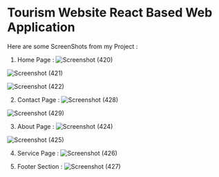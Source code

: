 <h1> Tourism Website React Based Web Application </h1>

Here are some ScreenShots from my Project :

1) Home Page :
![Screenshot (420)](https://github.com/Karunasahane/Tourism-Website-React-Web-Application/assets/118338095/48c2a03a-da4f-4891-80ff-dc4fe60c9f49)

![Screenshot (421)](https://github.com/Karunasahane/Tourism-Website-React-Web-Application/assets/118338095/02ae2f58-3ed6-48af-ab4b-177b2136645e)

![Screenshot (422)](https://github.com/Karunasahane/Tourism-Website-React-Web-Application/assets/118338095/9390093e-50af-470f-92ba-794adc993c55)

2) Contact Page :
![Screenshot (428)](https://github.com/Karunasahane/Tourism-Website-React-Web-Application/assets/118338095/eedf4b3e-f4cf-4400-a455-f4de0b193e48)

![Screenshot (429)](https://github.com/Karunasahane/Tourism-Website-React-Web-Application/assets/118338095/9d5ca71e-fb75-4a80-80e9-07dca8492f90)


3) About Page :
![Screenshot (424)](https://github.com/Karunasahane/Tourism-Website-React-Web-Application/assets/118338095/d3362634-6f2d-48a8-af49-0a45a4357006)

![Screenshot (425)](https://github.com/Karunasahane/Tourism-Website-React-Web-Application/assets/118338095/885751e9-86c3-4b5b-a4e9-f722021945bc)


4) Service Page :
![Screenshot (426)](https://github.com/Karunasahane/Tourism-Website-React-Web-Application/assets/118338095/a822ae8c-f58a-4eef-a340-4a80b74f7eef)

5) Footer Section :
![Screenshot (427)](https://github.com/Karunasahane/Tourism-Website-React-Web-Application/assets/118338095/7fae4e20-5c10-4109-bcfa-09449ea3b2d7)

